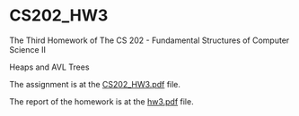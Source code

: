 # CS202_HW3
The Third Homework of The CS 202 - Fundamental Structures of Computer Science II

Heaps and AVL Trees

The assignment is at the [CS202_HW3.pdf](CS202_HW3.pdf) file.

The report of the homework is at the [hw3.pdf](hw3.pdf) file.
